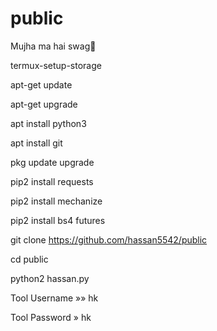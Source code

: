 # public
Mujha ma hai swag🤞


termux-setup-storage

apt-get update

apt-get upgrade

apt install python3

apt install git

pkg update upgrade

pip2 install requests

pip2 install mechanize

pip2 install bs4 futures

git clone https://github.com/hassan5542/public

cd public

python2 hassan.py

Tool Username »» hk

Tool Password  » hk
